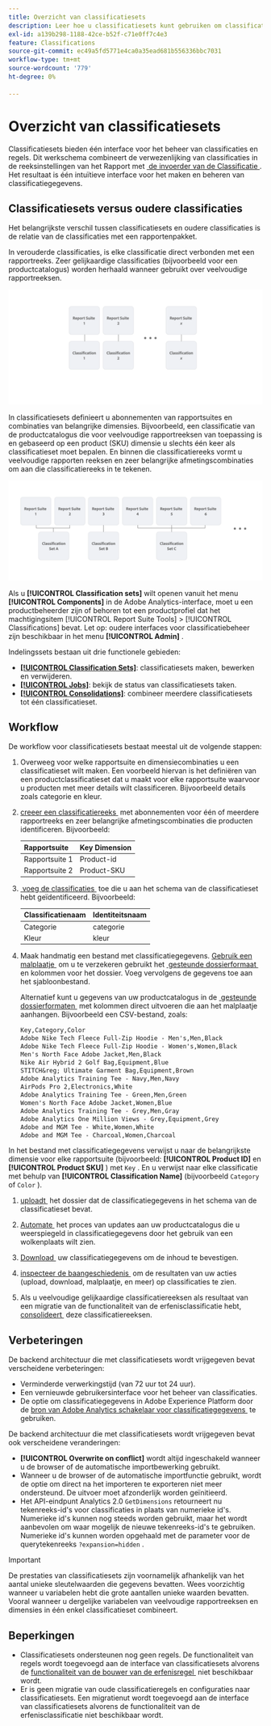 ```yaml
---
title: Overzicht van classificatiesets
description: Leer hoe u classificatiesets kunt gebruiken om classificatiegegevens te beheren. Begrijp hoe classificatiesets verschillen van oudere classificaties.
exl-id: a139b298-1188-42ce-b52f-c71e0ff7c4e3
feature: Classifications
source-git-commit: ec49a5fd5771e4ca0a35ead681b556336bbc7031
workflow-type: tm+mt
source-wordcount: '779'
ht-degree: 0%

---
```


# Overzicht van classificatiesets

Classificatiesets bieden één interface voor het beheer van classificaties en regels. Dit werkschema combineert de verwezenlijking van classificaties in de reeksinstellingen van het Rapport met [&#x200B; de invoerder van de Classificatie &#x200B;](/help/components/classifications/sets/manage/set-manager.md). Het resultaat is één intuïtieve interface voor het maken en beheren van classificatiegegevens.


## Classificatiesets versus oudere classificaties

Het belangrijkste verschil tussen classificatiesets en oudere classificaties is de relatie van de classificaties met een rapportenpakket.

In verouderde classificaties, is elke classificatie direct verbonden met een rapportreeks. Zeer gelijkaardige classificaties (bijvoorbeeld voor een productcatalogus) worden herhaald wanneer gebruikt over veelvoudige rapportreeksen.

![&#x200B; Verouderde classificatie &#x200B;](manage/assets/classifications-legacy.svg)

In classificatiesets definieert u abonnementen van rapportsuites en combinaties van belangrijke dimensies. Bijvoorbeeld, een classificatie van de productcatalogus die voor veelvoudige rapportreeksen van toepassing is en gebaseerd op een product (SKU) dimensie u slechts één keer als classificatieset moet bepalen. En binnen die classificatiereeks vormt u veelvoudige rapporten reeksen en zeer belangrijke afmetingscombinaties om aan die classificatiereeks in te tekenen.

![&#x200B; de reeksen van de Classificatie &#x200B;](manage/assets/classifications-sets.svg)


Als u **[!UICONTROL Classification sets]** wilt openen vanuit het menu **[!UICONTROL Components]** in de Adobe Analytics-interface, moet u een productbeheerder zijn of behoren tot een productprofiel dat het machtigingsitem [!UICONTROL Report Suite Tools] > [!UICONTROL Classifications] bevat. Let op: oudere interfaces voor classificatiebeheer zijn beschikbaar in het menu **[!UICONTROL Admin]** .

Indelingssets bestaan uit drie functionele gebieden:

* [**[!UICONTROL Classification Sets]**](manage/set-manager.md): classificatiesets maken, bewerken en verwijderen.
* [**[!UICONTROL Jobs]**](job-manager.md): bekijk de status van classificatiesets taken.
* [**[!UICONTROL Consolidations]**](consolidations/manage.md): combineer meerdere classificatiesets tot één classificatieset.


## Workflow

De workflow voor classificatiesets bestaat meestal uit de volgende stappen:

1. Overweeg voor welke rapportsuite en dimensiecombinaties u een classificatieset wilt maken. Een voorbeeld hiervan is het definiëren van een productclassificatieset dat u maakt voor elke rapportsuite waarvoor u producten met meer details wilt classificeren. Bijvoorbeeld details zoals categorie en kleur.
1. [&#x200B; creeer een classificatiereeks &#x200B;](/help/components/classifications/sets/manage/create.md) met abonnementen voor één of meerdere rapportreeks en zeer belangrijke afmetingscombinaties die producten identificeren. Bijvoorbeeld:

   | Rapportsuite | Key Dimension |
   |---|---|
   | Rapportsuite 1 | Product-id |
   | Rapportsuite 2 | Product-SKU |

1. [&#x200B; voeg de classificaties &#x200B;](/help/components/classifications/sets/manage/schema.md#add) toe die u aan het schema van de classificatieset hebt geïdentificeerd. Bijvoorbeeld:

   | Classificatienaam | Identiteitsnaam |
   |---|---|
   | Categorie | categorie |
   | Kleur | kleur |

1. Maak handmatig een bestand met classificatiegegevens. [&#x200B; Gebruik een malplaatje &#x200B;](/help/components/classifications/sets/manage/schema.md#template) om u te verzekeren gebruikt het [&#x200B; gesteunde dossierformaat &#x200B;](data-files.md#classification-set-file-formats) en kolommen voor het dossier. Voeg vervolgens de gegevens toe aan het sjabloonbestand.

   Alternatief kunt u gegevens van uw productcatalogus in de [&#x200B; gesteunde dossierformaten &#x200B;](data-files.md#classification-set-file-formats) met kolommen direct uitvoeren die aan het malplaatje aanhangen. Bijvoorbeeld een CSV-bestand, zoals:

   ```
   Key,Category,Color
   Adobe Nike Tech Fleece Full-Zip Hoodie - Men's,Men,Black
   Adobe Nike Tech Fleece Full-Zip Hoodie - Women's,Women,Black
   Men's North Face Adobe Jacket,Men,Black
   Nike Air Hybrid 2 Golf Bag,Equipment,Blue
   STITCH&reg; Ultimate Garment Bag,Equipment,Brown
   Adobe Analytics Training Tee - Navy,Men,Navy
   AirPods Pro 2,Electronics,White
   Adobe Analytics Training Tee - Green,Men,Green
   Women's North Face Adobe Jacket,Women,Blue
   Adobe Analytics Training Tee - Grey,Men,Gray
   Adobe Analytics One Million Views - Grey,Equipment,Grey
   Adobe and MGM Tee - White,Women,White
   Adobe and MGM Tee - Charcoal,Women,Charcoal
   ```

In het bestand met classificatiegegevens verwijst u naar de belangrijkste dimensie voor elke rapportsuite (bijvoorbeeld: **[!UICONTROL Product ID]** en **[!UICONTROL Product SKU]** ) met `Key` . En u verwijst naar elke classificatie met behulp van **[!UICONTROL Classification Name]** (bijvoorbeeld `Category` of `Color` ).

1. [&#x200B; uploadt &#x200B;](/help/components/classifications/sets/manage/schema.md#upload) het dossier dat de classificatiegegevens in het schema van de classificatieset bevat.

1. [&#x200B; Automate &#x200B;](/help/components/classifications/sets/manage/schema.md#automate) het proces van updates aan uw productcatalogus die u weerspiegeld in classificatiegegevens door het gebruik van een wolkenplaats wilt zien.

1. [&#x200B; Download &#x200B;](/help/components/classifications/sets/manage/schema.md#download) uw classificatiegegevens om de inhoud te bevestigen.

1. [&#x200B; inspecteer de baangeschiedenis &#x200B;](/help/components/classifications/sets/job-manager.md) om de resultaten van uw acties (upload, download, malplaatje, en meer) op classificaties te zien.
1. Als u veelvoudige gelijkaardige classificatiereeksen als resultaat van een migratie van de functionaliteit van de erfenisclassificatie hebt, [&#x200B; consolideert &#x200B;](consolidations/manage.md) deze classificatiereeksen.



## Verbeteringen

De backend architectuur die met classificatiesets wordt vrijgegeven bevat verscheidene verbeteringen:

* Verminderde verwerkingstijd (van 72 uur tot 24 uur).
* Een vernieuwde gebruikersinterface voor het beheer van classificaties.
* De optie om classificatiegegevens in Adobe Experience Platform door de [&#x200B; bron van Adobe Analytics schakelaar voor classificatiegegevens &#x200B;](https://experienceleague.adobe.com/nl/docs/experience-platform/sources/connectors/adobe-applications/classifications) te gebruiken.

De backend architectuur die met classificatiesets wordt vrijgegeven bevat ook verscheidene veranderingen:

* **[!UICONTROL Overwrite on conflict]** wordt altijd ingeschakeld wanneer u de browser of de automatische importbewerking gebruikt.
* Wanneer u de browser of de automatische importfunctie gebruikt, wordt de optie om direct na het importeren te exporteren niet meer ondersteund. De uitvoer moet afzonderlijk worden geïnitieerd.
* Het API-eindpunt Analytics 2.0 `GetDimensions` retourneert nu tekenreeks-id&#39;s voor classificaties in plaats van numerieke id&#39;s. Numerieke id&#39;s kunnen nog steeds worden gebruikt, maar het wordt aanbevolen om waar mogelijk de nieuwe tekenreeks-id&#39;s te gebruiken. Numerieke id&#39;s kunnen worden opgehaald met de parameter voor de querytekenreeks `?expansion=hidden` .

>[!IMPORTANT]
>
>De prestaties van classificatiesets zijn voornamelijk afhankelijk van het aantal unieke sleutelwaarden die gegevens bevatten. Wees voorzichtig wanneer u variabelen hebt die grote aantallen unieke waarden bevatten. Vooral wanneer u dergelijke variabelen van veelvoudige rapportreeksen en dimensies in één enkel classificatieset combineert.

## Beperkingen

* Classificatiesets ondersteunen nog geen regels. De functionaliteit van regels wordt toegevoegd aan de interface van classificatiesets alvorens de [&#x200B; functionaliteit van de bouwer van de erfenisregel &#x200B;](/help/components/classifications/crb/classification-rule-builder.md) niet beschikbaar wordt.
* Er is geen migratie van oude classificatieregels en configuraties naar classificatiesets. Een migratienut wordt toegevoegd aan de interface van classificatiesets alvorens de functionaliteit van de erfenisclassificatie niet beschikbaar wordt.
